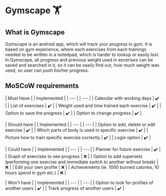 # Gymscape :weight_lifting:

## What is Gymscape
Gymscape is an android app, which will track your progress in gym. It is based on gym experience, where each exercises from each trainings needed to be written in a notedpad, which is harder to lookup or easily lost. In Gymscape, all progress and previous weight used in excerises can be saved and searched in it, so it can be easily find out, how much weight was used, so user can push his/her progress.

## MoSCoW requirements

| Must Have | | Implemented |
| --- | | --- |
| Calendar with working days | :heavy_check_mark: |
| List of exercises | :heavy_check_mark: |
| Weight used and time trained each exercise | :heavy_check_mark: |
| Option to save the progress | :heavy_check_mark: |
| Option to change progress | :heavy_check_mark: |

| Should have | | Implemented |
| --- | | --- |
| Option to add, delete or edit exercise | :heavy_check_mark: |
| Which parts of body is used in specific exercise | :heavy_check_mark: |
| Picture how to train specific exercise correctly | :heavy_check_mark: |
| Login option | :heavy_check_mark: |

| Could have | | Implemented |
| --- | | --- |
| Planner for future exercise | :heavy_check_mark: |
| Graph of exercises to see progress | :x: |
| Option to add supersets (performing one exercise and immediate switch to another without break) | :x: |
| Edit your own profile | :x: |
| Achievements (ie. 1000 burned calories, 10 hours spend in gym etc.) | :x: |

| Won't have | | Implemented |
| --- | | --- |
| Option to look for profiles of another users | :heavy_check_mark: |
| Track progress of another users | :heavy_check_mark: |
